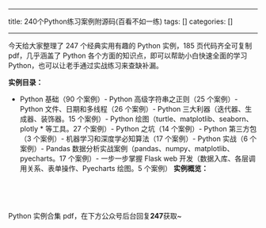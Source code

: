 
--- 
title:  240个Python练习案例附源码(百看不如一练) 
tags: []
categories: [] 

---
今天给大家整理了 247 个经典实用有趣的 Python 实例，185 页代码齐全可复制 pdf，几乎涵盖了 Python 各个方面的知识点，即可以帮助小白快速全面的学习 Python，也可以让老手通过实战练习来查缺补漏。

**实例目录：**
- Python 基础（90 个案例）- Python 高级字符串之正则（25 个案例）- Python 文件、日期和多线程（26 个案例）- Python 三大利器（迭代器、生成器、装饰器。15 个案例）- Python 绘图（turtle、matplotlib、seaborn、plotly * 等工具。27 个案例）- Python 之坑（14 个案例）- Python 第三方包（3 个案例）- 机器学习和深度学必知算法（17 个案例）- Python 实战（6 个案例）- Pandas 数据分析实战案例（pandas、numpy、matplotlib、pyecharts。17 个案例）- 一步一步掌握 Flask web 开发（数据入库、各层调用关系、表单操作、Pyecharts 绘图。5 个案例）
**实例概览：**

<img src="https://img-blog.csdnimg.cn/img_convert/5919aa9c68ced3afe6774473d52c3ea7.png" alt=""> <img src="https://img-blog.csdnimg.cn/img_convert/fc3bb2133cad5f7f1f02cac978f66c69.png" alt=""> <img src="https://img-blog.csdnimg.cn/img_convert/8b0340b6db0d9632c45aef6c46c6d6ff.png" alt=""> <img src="https://img-blog.csdnimg.cn/img_convert/cf93783a9caee5933bf6d8919239f4fb.png" alt="">

<img src="https://img-blog.csdnimg.cn/img_convert/9c214de2a06e1f4e65bd74aca6845e57.png" alt=""> <img src="https://img-blog.csdnimg.cn/img_convert/84806f36bf9dc01189362da1da4ad810.png" alt=""> <img src="https://img-blog.csdnimg.cn/img_convert/2423cf7d9880ea7affee8704d3987494.png" alt=""> <img src="https://img-blog.csdnimg.cn/img_convert/17b1858074082c11ec99ae4e644b40dc.png" alt=""> <img src="https://img-blog.csdnimg.cn/img_convert/2e0b04c6a84a1927726e46c8fdcd7145.png" alt=""> <img src="https://img-blog.csdnimg.cn/img_convert/3f44c46641023bfc42d7e095fceac70e.png" alt=""> <img src="https://img-blog.csdnimg.cn/img_convert/9b27f5fd695eb70adbdcce0d641bea54.png" alt="">

Python 实例合集 pdf，在下方公众号后台回复**247**获取~
